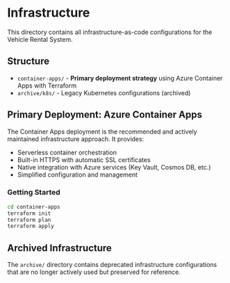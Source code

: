 # Infrastructure

This directory contains all infrastructure-as-code configurations for the Vehicle Rental System.

## Structure

- `container-apps/` - **Primary deployment strategy** using Azure Container Apps with Terraform
- `archive/k8s/` - Legacy Kubernetes configurations (archived)

## Primary Deployment: Azure Container Apps

The Container Apps deployment is the recommended and actively maintained infrastructure approach. It provides:

- Serverless container orchestration
- Built-in HTTPS with automatic SSL certificates
- Native integration with Azure services (Key Vault, Cosmos DB, etc.)
- Simplified configuration and management

### Getting Started

```bash
cd container-apps
terraform init
terraform plan
terraform apply
```

## Archived Infrastructure

The `archive/` directory contains deprecated infrastructure configurations that are no longer actively used but preserved for reference.